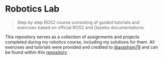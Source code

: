 # Robotics Lab
> Step by step ROS2 course consisting of guided tutorials and exercises based on official ROS2 and Gazebo documentations.

This repository serves as a collection of assignments and projects completed during my robotics course, including my solutions for them. All exercises and tutorials were provided and credited to [@arashsm79](https://github.com/arashsm79) and can be found within this [repository](https://github.com/arashsm79/robotics-lab).
